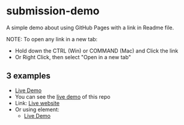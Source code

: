 # submission-demo
A simple demo about using GitHub Pages with a link in Readme file.

NOTE: To open any link in a new tab:
- Hold down the CTRL (Win) or COMMAND (Mac) and Click the link
- Or Right Click, then select "Open in a new tab"

## 3 examples 
- [Live Demo](https://anmarjarjees.github.io/submission-demo/)
- You can see the [live demo](https://anmarjarjees.github.io/submission-demo/) of this repo
- Link: [Live website](https://anmarjarjees.github.io/submission-demo/)
- Or using <a> element:
  - <a href="https://anmarjarjees.github.io/submission-demo/" targer="_blank">Live Demo</a>
